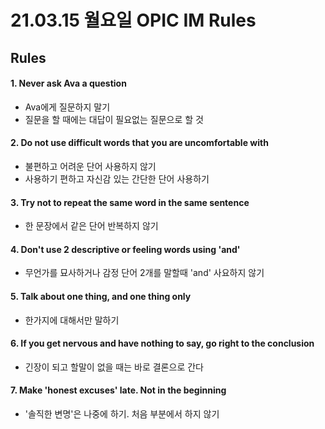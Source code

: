 # 21.03.15 월요일 OPIC IM Rules

## Rules

#### 1. Never ask Ava a question

- Ava에게 질문하지 말기
- 질문을 할 때에는 대답이 필요없는 질문으로 할 것



#### 2. Do not use difficult words that you are uncomfortable with

- 불편하고 어려운 단어 사용하지 않기
- 사용하기 편하고 자신감 있는 간단한 단어 사용하기



#### 3. Try not to repeat the same word in the same sentence

- 한 문장에서 같은 단어 반복하지 않기



#### 4. Don't use 2 descriptive or feeling words using 'and'

- 무언가를 묘사하거나 감정 단어 2개를 말할때 'and' 사요하지 않기



#### 5. Talk about one thing, and one thing only

- 한가지에 대해서만 말하기



#### 6. If you get nervous and have nothing to say, go right to the conclusion

- 긴장이 되고 할말이 없을 때는 바로 결론으로 간다



#### 7. Make 'honest excuses' late. Not in the beginning

- '솔직한 변명'은 나중에 하기. 처음 부분에서 하지 않기

